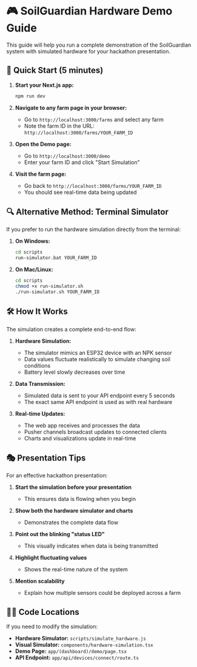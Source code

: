 # 🎮 SoilGuardian Hardware Demo Guide

This guide will help you run a complete demonstration of the SoilGuardian system with simulated hardware for your hackathon presentation.

## 🚀 Quick Start (5 minutes)

1. **Start your Next.js app:**

   ```bash
   npm run dev
   ```

2. **Navigate to any farm page in your browser:**

   - Go to `http://localhost:3000/farms` and select any farm
   - Note the farm ID in the URL: `http://localhost:3000/farms/YOUR_FARM_ID`

3. **Open the Demo page:**

   - Go to `http://localhost:3000/demo`
   - Enter your farm ID and click "Start Simulation"

4. **Visit the farm page:**
   - Go back to `http://localhost:3000/farms/YOUR_FARM_ID`
   - You should see real-time data being updated

## 🔍 Alternative Method: Terminal Simulator

If you prefer to run the hardware simulation directly from the terminal:

1. **On Windows:**

   ```bash
   cd scripts
   run-simulator.bat YOUR_FARM_ID
   ```

2. **On Mac/Linux:**
   ```bash
   cd scripts
   chmod +x run-simulator.sh
   ./run-simulator.sh YOUR_FARM_ID
   ```

## 🛠️ How It Works

The simulation creates a complete end-to-end flow:

1. **Hardware Simulation:**

   - The simulator mimics an ESP32 device with an NPK sensor
   - Data values fluctuate realistically to simulate changing soil conditions
   - Battery level slowly decreases over time

2. **Data Transmission:**

   - Simulated data is sent to your API endpoint every 5 seconds
   - The exact same API endpoint is used as with real hardware

3. **Real-time Updates:**
   - The web app receives and processes the data
   - Pusher channels broadcast updates to connected clients
   - Charts and visualizations update in real-time

## 🎭 Presentation Tips

For an effective hackathon presentation:

1. **Start the simulation before your presentation**

   - This ensures data is flowing when you begin

2. **Show both the hardware simulator and charts**

   - Demonstrates the complete data flow

3. **Point out the blinking "status LED"**

   - This visually indicates when data is being transmitted

4. **Highlight fluctuating values**

   - Shows the real-time nature of the system

5. **Mention scalability**
   - Explain how multiple sensors could be deployed across a farm

## 🧑‍💻 Code Locations

If you need to modify the simulation:

- **Hardware Simulator:** `scripts/simulate_hardware.js`
- **Visual Simulator:** `components/hardware-simulation.tsx`
- **Demo Page:** `app/(dashboard)/demo/page.tsx`
- **API Endpoint:** `app/api/devices/connect/route.ts`
